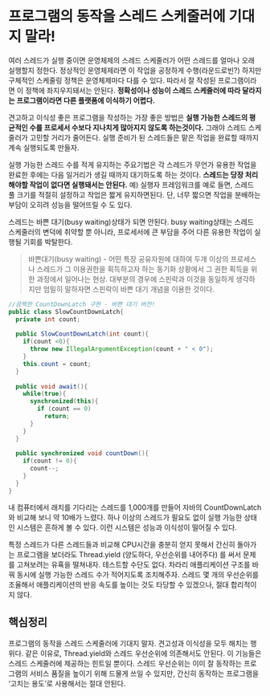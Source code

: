 # 프로그램의 동작을 스레드 스케줄러에 기대지 말라!

여러 스레드가 실행 중이면 운영체제의 스레드 스케줄러가 어떤 스레드를 얼마나 오래 실행할지 정한다. 정상적인 운영체제라면 이 작업을 공정하게 수행(라운드로빈?) 하지만 구체적인 스케줄링 정책은 운영체제마다 다를 수 있다. 따라서 잘 작성된 프로그램이라면 이 정책에 좌지우지돼서는 안된다. **정확성이나 성능이 스레드 스케줄러에 따라 달라지는 프로그램이라면 다른 플랫폼에 이식하기 어렵다.**

견고하고 이식성 좋은 프로그램을 작성하는 가장 좋은 방법은 **실행 가능한 스레드의 평균적인 수를 프로세서 수보다 지나치게 많아지지 않도록 하는것이다.** 그래야 스레드 스케줄러가 고민할 거리가 줄어든다. 실행 준비가 된 스레드들은 맡은 작업을 완료할 때까지 계속 실행되도록 만들자. 

실행 가능한 스레드 수를 적게 유지하는 주요기법은 각 스레드가 무언가 유용한 작업을 완료한 후에는 다음 일거리가 생길 때까지 대기하도록 하는 것이다. **스레드는 당장 처리해야할 작업이 없다면 실행돼서는 안된다.**  예) 실행자 프레임워크를 예로 들면, 스레드 풀 크기를 적절히 설정하고 작업은 짧게 유지하면된다. 단, 너무 짧으면 작업을 분배하는 부담이 오히려 성능을 떨어뜨릴 수 도 있다. 

스레드는 바쁜 대기(busy waiting)상태가 되면 안된다. busy waiting상태는 스레드 스케줄러의 변덕에 취약할 뿐 아니라, 프로세서에 큰 부담을 주어 다른 유용한 작업이 실행될 기회를 박탈한다. 

> 바쁜대기(busy waiting) - 어떤 특장 공유자원에 대하여 두개 이상의 프로세스나 스레드가 그 이용권한을 획득하고자 하는 동기화 상황에서 그 권한 획득을 위한 과정에서 일어나는 현상. 대부분의 경우에 스핀락과 이것을 동일하게 생각하지만 엄밀히 말하자면 스핀락이 바쁜 대기 개념을 이용한 것이다. 



```java
//끔찍한 CountDownLatch 구현 - 바쁜 대기 버전! 
public class SlowCountDownLatch{
  private int count;
  
  public SlowCountDownLatch(int count){
    if(count <0){
      throw new IllegalArgumentException(count + " < 0");
    }
    this.count = count;
  }
  
  public void await(){
    while(true){
      synchronized(this){
        if (count == 0)
          return;
      }
    }
  }
  
  public synchronized void countDown(){
    if(count != 0){
      count--;
    }
  }
}
```

내 컴퓨터에서 래치를 기다리는 스레드를 1,000개를 만들어 자바의 CountDownLatch와 비교해 보니 약 10배가 느렸다. 하나 이상의 스레드가 필요도 없이 실행 가능한 상태인 시스템은 흔하게 볼 수 있다. 이런 시스템은 성능과 이식성이 떨어질 수 있다.



특정 스레드가 다른 스레드들과 비교해 CPU시간을 충분히 얻지 못해서 간신히 돌아가는 프로그램을 보더라도 Thread.yield (양도하다, 우선순위를 내어주다) 를 써서 문제를 고쳐보려는 유횩을 떨쳐내자. 테스트할 수단도 없다. 차라리 애플리케이션 구조를 바꿔 동시에 실행 가능한 스레드 수가 적어지도록 조치해주자. 스레드 몇 개의 우선순위를 조율해서 애플리케이션의 반응 속도를 높이는 것도 타당할 수 있겠으나, 절대 합리적이지 않다. 



## 핵심정리

프로그램의 동작을 스레드 스케줄러에 기대지 말자. 견고성과 이식성을 모두 해치는 행위다. 같은 이유로, Thread.yield와 스레드 우선순위에 의존해서도 안된다. 이 기능들은 스레드 스케줄러에 제공하는 힌트일 뿐이다. 스레드 우선순위는 이미 잘 동작하는 프로그램의 서비스 품질을 높이기 위해 드물게 쓰일 수 있지만, 간신히 동작하는 프로그램을 ‘고치는 용도’로 사용해서는 절대 안된다.

